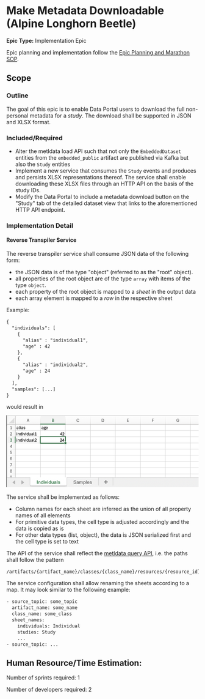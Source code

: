 # Make Metadata Downloadable (Alpine Longhorn Beetle)

**Epic Type:** Implementation Epic

Epic planning and implementation follow the
[Epic Planning and Marathon SOP](https://docs.ghga-dev.de/main/sops/sop001_epic_planning.html).

## Scope

### Outline

The goal of this epic is to enable Data Portal users to download the full non-personal metadata for a *study*. The download shall be supported in JSON and XLSX format.

### Included/Required

- Alter the metldata load API such that not only the `EmbeddedDataset` entities from the `embedded_public` artifact are published via Kafka but also the `Study` entities 
- Implement a new service that consumes the `Study` events and produces and persists XLSX representations thereof. The service shall enable downloading these XLSX files through an HTTP API on the basis of the study IDs.
- Modify the Data Portal to include a metadata download button on the "Study" tab of the detailed dataset view that links to the aforementioned HTTP API endpoint.

### Implementation Detail

#### Reverse Transpiler Service

The reverse transpiler service shall consume JSON data of the following form:

- the JSON data is of the type "object" (referred to as the "root" object).
- all properties of the root object are of the type `array` with items of the type `object`.
- each property of the root object is mapped to a *sheet* in the output data
- each array element is mapped to a *row* in the respective sheet

Example:
```
{
  "individuals": [
    {
      "alias" : "individual1",
      "age" : 42
    },
    {
      "alias" : "individual2",
      "age" : 24
    }
  ],
  "samples": [...]
}
```
would result in

![example sheet](./example_sheet.png)

The service shall be implemented as follows:

- Column names for each sheet are inferred as the union of all property names of all elements
- For primitive data types, the cell type is adjusted accordingly and the data is copied as is
- For other data types (list, object), the data is JSON serialized first and the cell type is set to text

The API of the service shall reflect the [metldata query API](https://data.ghga.de/api/metldata/docs), i.e. the paths shall follow the pattern
```
/artifacts/{artifact_name}/classes/{class_name}/resources/{resource_id}
```

The service configuration shall allow renaming the sheets according to a map. It may look similar to the following example:

```
- source_topic: some_topic
  artifact_name: some_name
  class_name: some_class
  sheet_names:
    individuals: Individual
    studies: Study
    ...
- source_topic: ...
```

## Human Resource/Time Estimation:

Number of sprints required: 1

Number of developers required: 2
